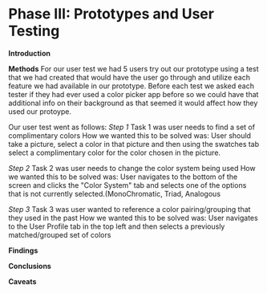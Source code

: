 # Phase III: Prototypes and User Testing

**Introduction**

**Methods**
For our user test we had 5 users try out our prototype using a test that we had created that would have the user go through and utilize each feature we had available in our prototype. Before each test we asked each tester if they had ever used a color picker app before so we could have that additional info on their background as that seemed it would affect how they used our protoype.

Our user test went as follows:
*Step 1*
Task 1 was user needs to find a set of complimentary colors
How we wanted this to be solved was: User should take a picture, select a color in that picture and then using the swatches tab select a complimentary color for the color chosen in the picture.

*Step 2*
Task 2 was user needs to change the color system being used
How we wanted this to be solved was: User navigates to the bottom of the screen and clicks the "Color System" tab and selects one of the options that is not currently selected.(MonoChromatic, Triad, Analogous

*Step 3*
Task 3 was user wanted to reference a color pairing/grouping that they used in the past
How we wanted this to be solved was: User navigates to the User Profile tab in the top left and then selects a previously matched/grouped set of colors

**Findings**

**Conclusions**

**Caveats**
